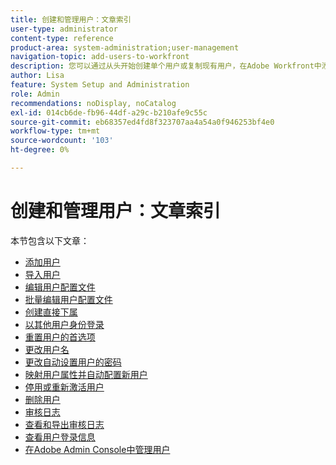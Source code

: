 ```yaml
---
title: 创建和管理用户：文章索引
user-type: administrator
content-type: reference
product-area: system-administration;user-management
navigation-topic: add-users-to-workfront
description: 您可以通过从头开始创建单个用户或复制现有用户，在Adobe Workfront中添加用户。
author: Lisa
feature: System Setup and Administration
role: Admin
recommendations: noDisplay, noCatalog
exl-id: 014cb6de-fb96-44df-a29c-b210afe9c55c
source-git-commit: eb68357ed4fd8f323707aa4a54a0f946253bf4e0
workflow-type: tm+mt
source-wordcount: '103'
ht-degree: 0%

---
```


# 创建和管理用户：文章索引

<!-- Audited: 2/2024 -->

本节包含以下文章：

* [添加用户](../../../administration-and-setup/add-users/create-and-manage-users/add-users.md)
* [导入用户](../../../administration-and-setup/add-users/create-and-manage-users/import-users.md)
* [编辑用户配置文件](../../../administration-and-setup/add-users/create-and-manage-users/edit-a-users-profile.md)
* [批量编辑用户配置文件](../../../administration-and-setup/add-users/create-and-manage-users/edit-user-profiles-in-bulk.md)
* [创建直接下属](../../../administration-and-setup/add-users/create-and-manage-users/create-direct-reports.md)
* [以其他用户身份登录](../../../administration-and-setup/add-users/create-and-manage-users/log-in-as-another-user.md)
* [重置用户的首选项](../../../administration-and-setup/add-users/create-and-manage-users/reset-a-users-preferences.md)
* [更改用户名](../../../administration-and-setup/add-users/create-and-manage-users/change-a-username.md)
* [更改自动设置用户的密码](../../../administration-and-setup/add-users/create-and-manage-users/change-pw-auto-provisioned-user.md)
* [映射用户属性并自动配置新用户](../../../administration-and-setup/add-users/create-and-manage-users/map-user-attributes.md)
* [停用或重新激活用户](../../../administration-and-setup/add-users/create-and-manage-users/deactivate-a-user.md)
* [删除用户](../../../administration-and-setup/add-users/create-and-manage-users/delete-a-user.md)
* [审核日志](../../../administration-and-setup/add-users/create-and-manage-users/audit-logs.md)
* [查看和导出审核日志](../../../administration-and-setup/add-users/create-and-manage-users/view-and-export-audit-logs.md)
* [查看用户登录信息](../../../administration-and-setup/add-users/create-and-manage-users/view-user-login-info.md)
* [在Adobe Admin Console中管理用户](../../../administration-and-setup/add-users/create-and-manage-users/admin-console.md)
